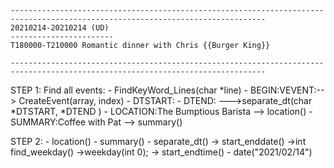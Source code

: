 
    -------------------------------------------------------------------------------------------------------------------------------
    20210214-20210214 (UD)
	‐‐‐‐‐‐‐‐‐‐‐‐‐‐‐‐‐‐‐‐‐‐‐
	T180000-T210000 Romantic dinner with Chris {{Burger King}}

    -------------------------------------------------------------------------------------------------------------------------------





STEP 1: Find all events: 
    - FindKeyWord_Lines(char *line)
        - BEGIN:VEVENT:--> CreateEvent(array, index)
        - DTSTART:
        - DTEND:  --->separate_dt(char *DTSTART, *DTEND )
        - LOCATION:The Bumptious Barista --> location()
        - SUMMARY:Coffee with Pat --> summary()


STEP 2: 
    - location()
    - summary()
    - separate_dt()
        -> start_enddate()
            ->int find_weekday()
                    ->weekday(int 0);
        -> start_endtime()
            - date("2021/02/14")  











    